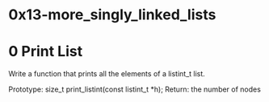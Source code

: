 # 0x13-more_singly_linked_lists

# 0 Print List
Write a function that prints all the elements of a listint_t list.

Prototype: size_t print_listint(const listint_t *h);
Return: the number of nodes